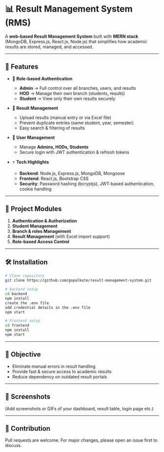 # 📊 Result Management System (RMS)

A **web-based Result Management System** built with **MERN stack** (MongoDB, Express.js, React.js, Node.js) that simplifies how academic results are stored, managed, and accessed.  

---

## 🚀 Features
- 🔑 **Role-based Authentication**
  - **Admin** → Full control over all branches, users, and results  
  - **HOD** → Manage their own branch (students, results)  
  - **Student** → View only their own results securely  

- 📂 **Result Management**
  - Upload results (manual entry or via Excel file)  
  - Prevent duplicate entries (same student, year, semester)  
  - Easy search & filtering of results  

- 🏫 **User Management**
  - Manage **Admins, HODs, Students**  
  - Secure login with JWT authentication & refresh tokens  

- ⚡ **Tech Highlights**
  - **Backend**: Node.js, Express.js, MongoDB, Mongoose  
  - **Frontend**: React.js, Bootstrap CSS  
  - **Security**: Password hashing (bcryptjs), JWT-based authentication, cookie handling  

---

## 📌 Project Modules
1. **Authentication & Authorization**  
2. **Student Management**  
3. **Branch & roles Management**  
4. **Result Management** (with Excel import support)  
5. **Role-based Access Control**  

---

## 🛠️ Installation
```bash
# Clone repository
git clone https://github.com/gopalkute/result-management-system.git

# Backend setup
cd backend
npm install
create the .env file
add credential details in the .env file
npm start

# Frontend setup
cd frontend
npm install
npm start
```

---

## 🎯 Objective
- Eliminate manual errors in result handling  
- Provide fast & secure access to academic results  
- Reduce dependency on outdated result portals  

---

## 📸 Screenshots
(Add screenshots or GIFs of your dashboard, result table, login page etc.)  

---

## 🤝 Contribution
Pull requests are welcome. For major changes, please open an issue first to discuss.  
